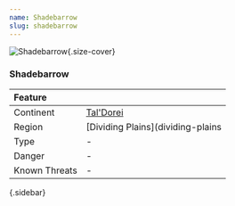```yaml
---
name: Shadebarrow
slug: shadebarrow
---
```

![Shadebarrow](geography-shadebarrow.jpg){.size-cover}
### Shadebarrow

| Feature     ||
|:-------------|:--------------------------|
| Continent    | [Tal'Dorei](taldorei)     |
| Region       | [Dividing Plains](dividing-plains |)
| Type         | - |
| Danger       | - |
| Known Threats| - |
{.sidebar}
